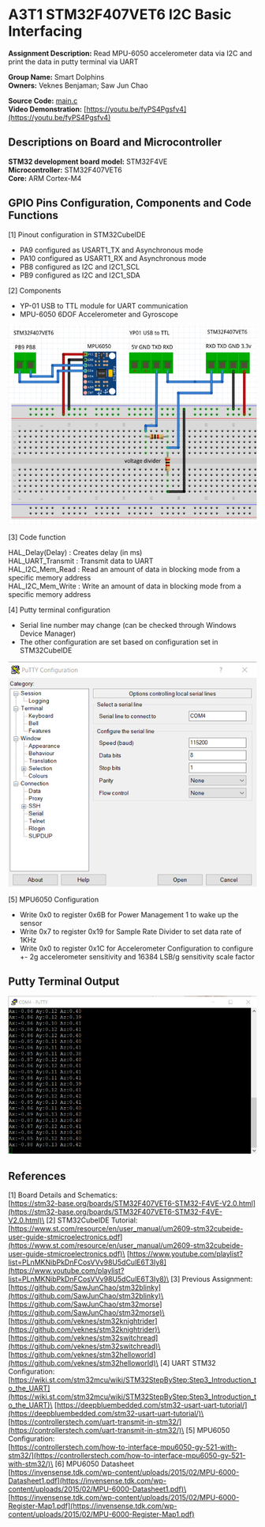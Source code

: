 # A3T1 STM32F407VET6 I2C Basic Interfacing

**Assignment Description:** Read MPU-6050 accelerometer data via I2C and print the data in putty terminal via UART

**Group Name:** Smart Dolphins\
**Owners:** Veknes Benjaman; Saw Jun Chao

**Source Code:** [main.c](/A3T2_STM32F407VET6_BasicInterface/Core/Src/main.c)\
**Video Demonstration:** [https://youtu.be/fyPS4Pgsfv4](https://youtu.be/fyPS4Pgsfv4)

## Descriptions on Board and Microcontroller

**STM32 development board model:** STM32F4VE\
**Microcontroller:** STM32F407VET6\
**Core:** ARM Cortex-M4

## GPIO Pins Configuration, Components and Code Functions

[1] Pinout configuration in STM32CubeIDE

- PA9 configured as USART1_TX and Asynchronous mode
- PA10 configured as USART1_RX and Asynchronous mode
- PB8 configured as I2C and I2C1_SCL
- PB9 configured as I2C and I2C1_SDA

[2] Components

- YP-01 USB to TTL module for UART communication
- MPU-6050 6DOF Accelerometer and Gyroscope

<center><img src="/pictures/schematics.png"></center>

[3] Code function

HAL_Delay(Delay) : Creates delay (in ms)\
HAL_UART_Transmit : Transmit data to UART\
HAL_I2C_Mem_Read : Read an amount of data in blocking mode from a specific memory address\
HAL_I2C_Mem_Write : Write an amount of data in blocking mode from a specific memory address

[4] Putty terminal configuration

- Serial line number may change (can be checked through Windows Device Manager)
- The other configuration are set based on configuration set in STM32CubeIDE

<center><img src="/pictures/putty_configuration.png"></center>

[5] MPU6050 Configuration

- Write 0x0 to register 0x6B for Power Management 1 to wake up the sensor
- Write 0x7 to register 0x19 for Sample Rate Divider to set data rate of 1KHz
- Write 0x0 to register 0x1C for Accelerometer Configuration to configure +- 2g accelerometer sensitivity and 16384 LSB/g sensitivity scale factor

## Putty Terminal Output

<center><img src="/pictures/putty_terminal_output.png"></center>

## References

[1] Board Details and Schematics:\
[https://stm32-base.org/boards/STM32F407VET6-STM32-F4VE-V2.0.html](https://stm32-base.org/boards/STM32F407VET6-STM32-F4VE-V2.0.html)\
[2] STM32CubeIDE Tutorial:\
[https://www.st.com/resource/en/user_manual/um2609-stm32cubeide-user-guide-stmicroelectronics.pdf](https://www.st.com/resource/en/user_manual/um2609-stm32cubeide-user-guide-stmicroelectronics.pdf)\
[https://www.youtube.com/playlist?list=PLnMKNibPkDnFCosVVv98U5dCulE6T3Iy8](https://www.youtube.com/playlist?list=PLnMKNibPkDnFCosVVv98U5dCulE6T3Iy8)\
[3] Previous Assignment:\
[https://github.com/SawJunChao/stm32blinky](https://github.com/SawJunChao/stm32blinky)\
[https://github.com/SawJunChao/stm32morse](https://github.com/SawJunChao/stm32morse)\
[https://github.com/veknes/stm32knightrider](https://github.com/veknes/stm32knightrider)\
[https://github.com/veknes/stm32switchread](https://github.com/veknes/stm32switchread)\
[https://github.com/veknes/stm32helloworld](https://github.com/veknes/stm32helloworld)\
[4] UART STM32 Configuration:\
[https://wiki.st.com/stm32mcu/wiki/STM32StepByStep:Step3_Introduction_to_the_UART](https://wiki.st.com/stm32mcu/wiki/STM32StepByStep:Step3_Introduction_to_the_UART)\
[https://deepbluembedded.com/stm32-usart-uart-tutorial/](https://deepbluembedded.com/stm32-usart-uart-tutorial/)\
[https://controllerstech.com/uart-transmit-in-stm32/](https://controllerstech.com/uart-transmit-in-stm32/)\
[5] MPU6050 Configuration:\
[https://controllerstech.com/how-to-interface-mpu6050-gy-521-with-stm32/](https://controllerstech.com/how-to-interface-mpu6050-gy-521-with-stm32/)\
[6] MPU6050 Datasheet\
[https://invensense.tdk.com/wp-content/uploads/2015/02/MPU-6000-Datasheet1.pdf](https://invensense.tdk.com/wp-content/uploads/2015/02/MPU-6000-Datasheet1.pdf)\
[https://invensense.tdk.com/wp-content/uploads/2015/02/MPU-6000-Register-Map1.pdf](https://invensense.tdk.com/wp-content/uploads/2015/02/MPU-6000-Register-Map1.pdf)
